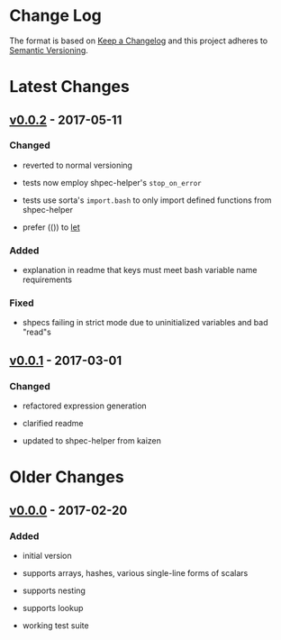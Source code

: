 Change Log
==========

The format is based on [Keep a Changelog] and this project adheres to
[Semantic Versioning].

Latest Changes
==============

[v0.0.2] - 2017-05-11
---------------------

### Changed

-   reverted to normal versioning

-   tests now employ shpec-helper's `stop_on_error`

-   tests use sorta's `import.bash` to only import defined functions
    from shpec-helper

-   prefer (()) to [let]

### Added

-   explanation in readme that keys must meet bash variable name
    requirements

### Fixed

-   shpecs failing in strict mode due to uninitialized variables and bad
    "read"s

[v0.0.1] - 2017-03-01
---------------------

### Changed

-   refactored expression generation

-   clarified readme

-   updated to shpec-helper from kaizen

Older Changes
=============

[v0.0.0] - 2017-02-20
---------------------

### Added

-   initial version

-   supports arrays, hashes, various single-line forms of scalars

-   supports nesting

-   supports lookup

-   working test suite

  [Keep a Changelog]: http://keepachangelog.com/
  [Semantic Versioning]: http://semver.org/
  [v0.0.2]: https://github.com/binaryphile/y2s/compare/v0.0.1...v0.0.2
  [let]: http://wiki.bash-hackers.org/commands/builtin/let
  [v0.0.1]: https://github.com/binaryphile/y2s/compare/v0.0.0...v0.0.1
  [v0.0.0]: https://github.com/binaryphile/y2s/tree/v0.0.0
